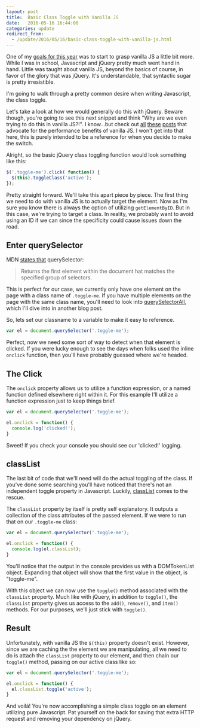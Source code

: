 ```yaml
---
layout: post
title:  Basic Class Toggle with Vanilla JS
date:   2016-05-16 16:44:00
categories: update
redirect_from:
  - /update/2016/05/16/basic-class-toggle-with-vanilla-js.html
---
```


One of my [goals for this year](/update/2015/12/29/2015.html) was to start to grasp vanilla JS a little bit more. While I was in school, Javascript and jQuery pretty much went hand in hand. Little was taught about vanilla JS, beyond the basics of course, in favor of the glory that was jQuery. It's understandable, that syntactic sugar is pretty irresistible.

I'm going to walk through a pretty common desire when writing Javascript, the class toggle.

Let's take a look at how we would generally do this with jQuery. Beware though, you're going to see this next snippet and think "Why are we even trying to do this in vanilla JS?!". I know...but check out [all](http://alistapart.com/blog/post/choosing-vanilla-javascript) [these](http://gomakethings.com/ditching-jquery-for-vanilla-js/) [posts](https://teamtreehouse.com/community/pure-javascript-vs-jquery-2) that advocate for the performance benefits of vanilla JS. I won't get into that here, this is purely intended to be a reference for when you decide to make the switch.

Alright, so the basic jQuery class toggling function would look something like this:

```javascript
$('.toggle-me').click( function() {
  $(this).toggleClass('active');
});
```

Pretty straight forward. We'll take this apart piece by piece. The first thing we need to do with vanilla JS is to actually target the element. Now as I'm sure you know there is always the option of utilizing `getElementByID`. But in this case, we're trying to target a class. In reality, we probably want to avoid using an ID if we can since the specificity could cause issues down the road.

## Enter querySelector

MDN [states that](https://developer.mozilla.org/en-US/docs/Web/API/Document/querySelector) querySelector:

>Returns the first element within the document hat matches the specified group of selectors.

This is perfect for our case, we currently only have one element on the page with a class name of `.toggle-me`. If you have multiple elements on the page with the same class name, you'll need to look into [querySelectorAll](https://developer.mozilla.org/en-US/docs/Web/API/Document/querySelectorAll), which I'll dive into in another blog post.

So, lets set our classname to a variable to make it easy to reference.

```javascript
var el = document.querySelector('.toggle-me');
```

Perfect, now we need some sort of way to detect when that element is clicked. If you were lucky enough to see the days when folks used the inline `onclick` function, then you'll have probably guessed where we're headed.

## The Click

The `onclick` property allows us to utilize a function expression, or a named function defined elsewhere right within it. For this example I'll utilize a function expression just to keep things brief.

```javascript
var el = document.querySelector('.toggle-me');

el.onclick = function() {
  console.log('clicked!');
}
```

Sweet! If you check your console you should see our 'clicked!' logging.

## classList

The last bit of code that we'll need will do the actual toggling of the class. If you've done some searching you'll have noticed that there's not an independent toggle property in Javascript. Luckily, [classList](https://developer.mozilla.org/en-US/docs/Web/API/Element/classList) comes to the rescue.

The `classList` property by itself is pretty self explanatory. It outputs a collection of the class attributes of the passed element. If we were to run that on our `.toggle-me` class:

```javascript
var el = document.querySelector('.toggle-me');

el.onclick = function() {
  console.log(el.classList);
}
```

You'll notice that the output in the console provides us with a DOMTokenList object. Expanding that object will show that the first value in the object, is "toggle-me".

With this object we can now use the `toggle()` method associated with the `classList` property. Much like with jQuery, in addition to `toggle()`, the `classList` property gives us access to the `add()`, `remove()`, and `item()` methods. For our purposes, we'll just stick with `toggle()`.

## Result

Unfortunately, with vanilla JS the `$(this)` property doesn't exist. However, since we are caching the the element we are manipulating, all we need to do is attach the `classList` property to our element, and then chain our `toggle()` method, passing on our active class like so:

```javascript
var el = document.querySelector('.toggle-me');

el.onclick = function() {
  el.classList.toggle('active');
}
```

And voilà! You're now accomplishing a simple class toggle on an element utilizing pure Javascript. Pat yourself on the back for saving that extra HTTP request and removing your dependency on jQuery.